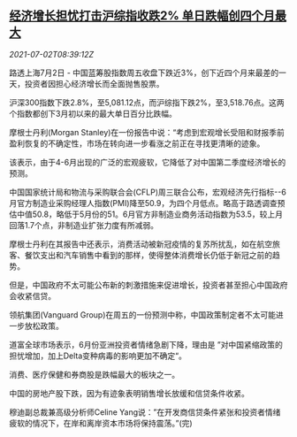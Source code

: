 <!--1625216463000-->
[经济增长担忧打击沪综指收跌2% 单日跌幅创四个月最大](https://cn.reuters.com/article/china-stock-market-growth-worry-0702-idCNKCS2E80Q6)
------

<div><i>2021-07-02T08:39:12Z</i></div><p>路透上海7月2日 - 中国蓝筹股指数周五收盘下跌近3%，创下近四个月来最差的一天，投资者因担心经济增长而全面抛售股票。</p><p>沪深300指数下跌2.8%，至5,081.12点，而沪综指下跌2%，至3,518.76点。这两个指数都创下3月初以来的最大单日百分比跌幅。</p><p>摩根士丹利(Morgan Stanley)在一份报告中说：“考虑到宏观增长受阻和财报季前盈利恢复的不确定性，市场在转向进一步看涨之前正在寻找更清晰的迹象。</p><p>该表示，由于4-6月出现的广泛的宏观疲软，它降低了对中国第二季度经济增长的预测。</p><p>中国国家统计局和物流与采购联合会(CFLP)周三联合公布，宏观经济先行指标--6月官方制造业采购经理人指数(PMI)降至50.9，为四个月低点。略高于路透调查预估中值50.8，略低于5月份的51。6月官方非制造业商务活动指数为53.5，较上月回落1.7个点，非制造业扩张力度有所减弱。</p><p>摩根士丹利在其报告中还表示，消费活动被新冠疫情的复苏所扰乱，如在航空旅客、餐饮支出和汽车销售中看到的那样，使得整体消费增长仍低于新冠之前的趋势。</p><p>但是，中国政府不太可能公布新的刺激措施来促进增长，投资者甚至担心中国政府会收紧信贷。</p><p>领航集团(Vanguard Group)在周五的一份预测中称，中国政策制定者不太可能进一步放松政策。</p><p>道富全球市场表示，6月份亚洲投资者情绪急剧下降，理由是 ”对中国紧缩政策的担忧增加，加上Delta变种病毒的影响更加不确定“。</p><p>消费、医疗保健和券商股是跌幅最大的板块之一。</p><p>中国的房地产股下跌，因为有迹象表明销售增长放缓和信贷条件收紧。</p><p>穆迪副总裁兼高级分析师Celine Yang说：”在开发商信贷条件紧张和投资者情绪疲软的情况下，在岸和离岸资本市场将保持震荡。”(完)</p>
